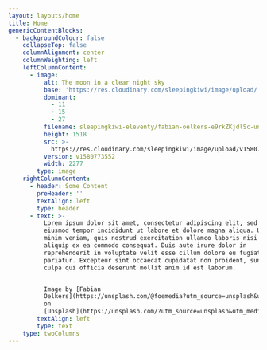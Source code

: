 ```yaml
---
layout: layouts/home
title: Home
genericContentBlocks:
  - backgroundColour: false
    collapseTop: false
    columnAlignment: center
    columnWeighting: left
    leftColumnContent:
      - image:
          alt: The moon in a clear night sky
          base: 'https://res.cloudinary.com/sleepingkiwi/image/upload/'
          dominant:
            - 11
            - 15
            - 27
          filename: sleepingkiwi-eleventy/fabian-oelkers-e9rkZKjdlSc-unsplash.jpg
          height: 1518
          src: >-
            https://res.cloudinary.com/sleepingkiwi/image/upload/v1580773552/sleepingkiwi-eleventy/fabian-oelkers-e9rkZKjdlSc-unsplash.jpg
          version: v1580773552
          width: 2277
        type: image
    rightColumnContent:
      - header: Some Content
        preHeader: ''
        textAlign: left
        type: header
      - text: >-
          Lorem ipsum dolor sit amet, consectetur adipiscing elit, sed do
          eiusmod tempor incididunt ut labore et dolore magna aliqua. Ut enim ad
          minim veniam, quis nostrud exercitation ullamco laboris nisi ut
          aliquip ex ea commodo consequat. Duis aute irure dolor in
          reprehenderit in voluptate velit esse cillum dolore eu fugiat nulla
          pariatur. Excepteur sint occaecat cupidatat non proident, sunt in
          culpa qui officia deserunt mollit anim id est laborum.


          Image by [Fabian
          Oelkers](https://unsplash.com/@foemedia?utm_source=unsplash&utm_medium=referral&utm_content=creditCopyText)
          on
          [Unsplash](https://unsplash.com/?utm_source=unsplash&utm_medium=referral&utm_content=creditCopyText)
        textAlign: left
        type: text
    type: twoColumns
---
```

